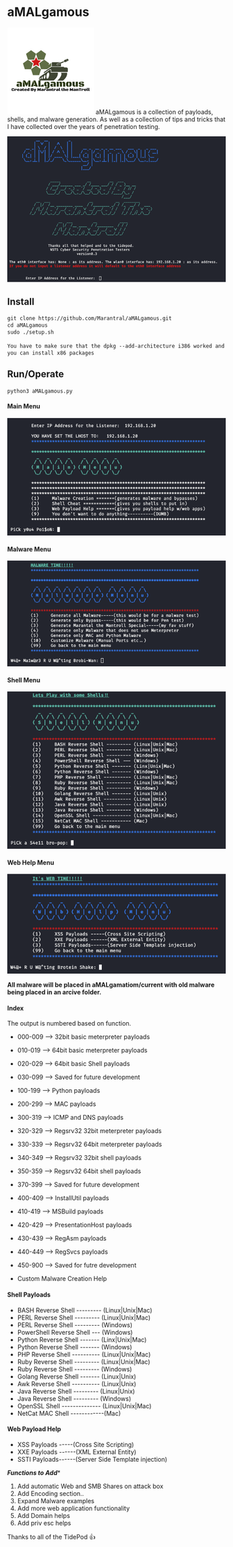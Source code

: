 # aMALgamous<br />
![Alt MM](/imgs/aMALgamous.png)
aMALgamous is a collection of payloads, shells, and malware generation. As well as a collection of tips and tricks that I have collected over the years of penetration testing.

![GitHub Logo](/imgs/aMAL.png)

## Install
```
git clone https://github.com/Marantral/aMALgamous.git
cd aMALgamous 
sudo ./setup.sh 

You have to make sure that the dpkg --add-architecture i386 worked and you can install x86 packages
```
## Run/Operate
```
python3 aMALgamous.py
```
#### Main Menu <br />
![Alt MM](/imgs/1.png)

#### Malware Menu <br />
![Alt Mal](/imgs/2.png)

#### Shell Menu <br />
![Alt She](/imgs/3.png)

#### Web Help Menu <br />
![Alt Web](/imgs/4.png)

**All malware will be placed in aMALgamatiom/current with old malware being placed in an arcive folder.** <br />

#### Index
The output is numbered based on function.
- 000-009 --> 32bit basic meterpreter payloads 
- 010-019 --> 64bit basic meterpreter payloads 
- 020-029 --> 64bit basic Shell payloads 
- 030-099 --> Saved for future development 
- 100-199 --> Python payloads 
- 200-299 --> MAC payloads 
- 300-319 --> ICMP and DNS payloads 
- 320-329 --> Regsrv32 32bit meterpreter payloads 
- 330-339 --> Regsrv32 64bit meterpreter payloads 
- 340-349 --> Regsrv32 32bit shell payloads 
- 350-359 --> Regsrv32 64bit shell payloads 
- 370-399 --> Saved for future development 
- 400-409 --> InstallUtil payloads
- 410-419 --> MSBuild payloads 
- 420-429 --> PresentationHost payloads
- 430-439 --> RegAsm payloads 
- 440-449 --> RegSvcs payloads 
- 450-900 --> Saved for futre development

- Custom Malware Creation Help 

#### Shell Payloads
- BASH Reverse Shell --------- (Linux|Unix|Mac)
- PERL Reverse Shell --------- (Linux|Unix|Mac)
- PERL Reverse Shell --------- (Windows)
- PowerShell Reverse Shell --- (Windows)
- Python Reverse Shell ------- (Linx|Unix|Mac)
- Python Reverse Shell ------- (Windows)
- PHP Reverse Shell ---------- (Linux|Unix|Mac)
- Ruby Reverse Shell --------- (Linux|Unix|Mac)
- Ruby Reverse Shell --------- (Windows)
- Golang Reverse Shell ------- (Linux|Unix)
- Awk Reverse Shell ---------- (Linux|Unix)
- Java Reverse Shell --------- (Linux|Unix)
- Java Reverse Shell --------- (Windows)
- OpenSSL Shell -------------- (Linux|Unix|Mac)
- NetCat MAC Shell ------------(Mac) 

#### Web Payload Help
- XSS Payloads -----(Cross Site Scripting)
- XXE Payloads ------(XML External Entity)
- SSTI Payloads------(Server Side Template injection)


***********Functions to Add************ 
1. Add automatic Web and SMB Shares on attack box
2. Add Encoding section..
3. Expand Malware examples
4. Add more web application functionality 
5. Add Domain helps
6. Add priv esc helps 

Thanks to all of the TidePod :+1:

